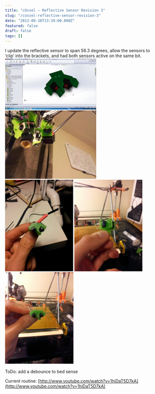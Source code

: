 ```yaml
---
title: "cOssel – Reflective Sensor Revision 3"
slug: "/cossel-reflective-sensor-revision-3"
date: "2013-09-18T13:39:00.000Z"
featured: false
draft: false
tags: []
---
```






I update the reflective sensor to span 56.3 degrees, allow the sensors to ‘clip’ into the brackets, and had both sensors active on the same bit.[![z_min_snsr_mnt](./images/z_min_snsr_mnt-300x168.png)](http://static.cdaringe.com/archive/2013/09/z_min_snsr_mnt.png) [![rev3_4_thin_slit](./images/rev3_4_thin_slit-300x224.jpg)](http://static.cdaringe.com/archive/2013/09/rev3_4_thin_slit.jpg) [![rev3_3](./images/rev3_3-224x300.jpg)](http://static.cdaringe.com/archive/2013/09/rev3_3.jpg) [![rev3_2](./images/rev3_2-224x300.jpg)](http://static.cdaringe.com/archive/2013/09/rev3_2.jpg) [![rev3_1](./images/rev3_1-225x300.jpg)](http://static.cdaringe.com/archive/2013/09/rev3_1.jpg)



ToDo: add a debounce to bed sense

Current routine: [http://www.youtube.com/watch?v=1hiDaT5D7kA](http://www.youtube.com/watch?v=1hiDaT5D7kA)
